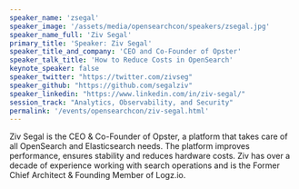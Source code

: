```yaml
---
speaker_name: 'zsegal'
speaker_image: '/assets/media/opensearchcon/speakers/zsegal.jpg'
speaker_name_full: 'Ziv Segal'
primary_title: 'Speaker: Ziv Segal'
speaker_title_and_company: 'CEO and Co-Founder of Opster'
speaker_talk_title: 'How to Reduce Costs in OpenSearch'
keynote_speaker: false
speaker_twitter: "https://twitter.com/zivseg"
speaker_github: "https://github.com/segalziv"
speaker_linkedin: "https://www.linkedin.com/in/ziv-segal/"
session_track: "Analytics, Observability, and Security"
permalink: '/events/opensearchcon/ziv-segal.html'
---
```


Ziv Segal is the CEO & Co-Founder of Opster, a platform that takes care of all OpenSearch and Elasticsearch needs. The platform improves performance, ensures stability and reduces hardware costs. Ziv has over a decade of experience working with search operations and is the Former Chief Architect & Founding Member of Logz.io.

